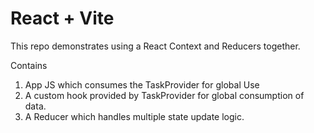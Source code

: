 # React + Vite

This repo demonstrates using a React Context and Reducers together.

Contains
1. App JS which consumes the TaskProvider for global Use
2. A custom hook provided by TaskProvider for global consumption of data.
3. A Reducer which handles multiple state update logic.
